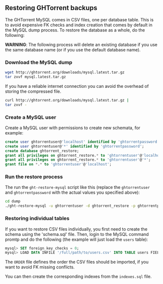 ## Restoring GHTorrent backups

The GHTorrent MySQL comes in CSV files, one per database table. This is
to avoid expensive FK checks and index creation that comes by default
in the MySQL dump process. To restore the database as a whole,
do the following:

**WARNING**: The following process will delete an existing database if you
use the same database name (or if you use the default database name).

### Download the MySQL dump

```bash
wget http://ghtorrent.org/downloads/mysql.latest.tar.gz
tar zxvf mysql.latest.tar.gz
```

If you have a reliable internet connection you can avoid the overhead of
storing the compressed file.

```bash
curl http://ghtorrent.org/downloads/mysql.latest.tar.gz |
tar zxvf -
```

### Create a MySQL user
Create a MySQL user with permissions to create new schemata, for example:

```sql
create user ghtorrentuser@'localhost' identified by 'ghtorrentpassword';
create user ghtorrentuser@'*' identified by 'ghtorrentpassword';
create database ghtorrent_restore;
grant all privileges on ghtorrent_restore.* to 'ghtorrentuser'@'localhost';
grant all privileges on ghtorrent_restore.* to 'ghtorrentuser'@'*';
grant file on *.* to 'ghtorrentuser'@'localhost';
```
### Run the restore process

The run the `ght-restore-mysql` script like this (replace the `ghtorrentuser`
and `ghtorrentpassword` with the actual values you specified above):

```bash
cd dump
./ght-restore-mysql -u ghtorrentuser -d ghtorrent_restore -p ghtorrentpassword .
```


### Restoring individual tables
If you want to restore CSV files individually, you first need to create
the schema using the 'schema.sql' file. Then, login to the MySQL command
promtp and do the following (the example will just load the `users` table):

```sql
mysql> SET foreign_key_checks = 0;
mysql> LOAD DATA INFILE '/full/path/to/users.csv' INTO TABLE users FIELDS TERMINATED BY ',' OPTIONALLY ENCLOSED BY '\"' LINES TERMINATED BY '\n'
```

The `ORDER` file defines the order the CSV files should be imported, if you want
to avoid FK missing conflicts.

You can then create the corresponding indexes from the `indexes.sql` file.
